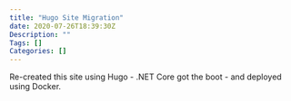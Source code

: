 ```yaml
---
title: "Hugo Site Migration"
date: 2020-07-26T18:39:30Z
Description: ""
Tags: []
Categories: []
---
```


Re-created this site using Hugo - .NET Core got the boot - and deployed using Docker.